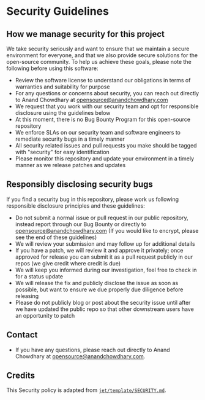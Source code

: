 # Security Guidelines

## How we manage security for this project

We take security seriously and want to ensure that we maintain a secure environment for everyone, and that we also provide secure solutions for the open-source community. To help us achieve these goals, please note the following before using this software:

  - Review the software license to understand our obligations in terms of warranties and suitability for purpose
  - For any questions or concerns about security, you can reach out directly to Anand Chowdhary at opensource@anandchowdhary.com
  - We request that you work with our security team and opt for responsible disclosure using the guidelines below
  - At this moment, there is no Bug Bounty Program for this open-source repository
  - We enforce SLAs on our security team and software engineers to remediate security bugs in a timely manner
  - All security related issues and pull requests you make should be tagged with "security" for easy identification
  - Please monitor this repository and update your environment in a timely manner as we release patches and updates

## Responsibly disclosing security bugs

If you find a security bug in this repository, please work us following responsible disclosure principles and these guidelines: 

  - Do not submit a normal issue or pull request in our public repository, instead report through our Bug Bounty or directly to opensource@anandchowdhary.com (If you would like to encrypt, please see the end of these guidelines)
  - We will review your submission and may follow up for additional details
  - If you have a patch, we will review it and approve it privately; once approved for release you can submit it as a pull request publicly in our repos (we give credit where credit is due)
  - We will keep you informed during our investigation, feel free to check in for a status update
  - We will release the fix and publicly disclose the issue as soon as possible, but want to ensure we due properly due diligence before releasing 
  - Please do not publicly blog or post about the security issue until after we have updated the public repo so that other downstream users have an opportunity to patch

## Contact

- If you have any questions, please reach out directly to Anand Chowdhary at opensource@anandchowdhary.com.

## Credits

This Security policy is adapted from [`jet/template/SECURITY.md`](https://github.com/jet/template/blob/master/SECURITY.md).

